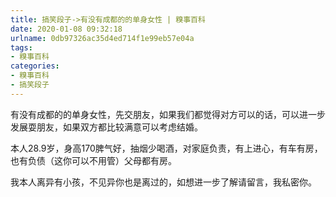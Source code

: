 ```yaml
---
title: 搞笑段子->有没有成都的的单身女性 | 糗事百科
date: 2020-01-08 09:32:18
urlname: 0db97326ac35d4ed714f1e99eb57e04a
tags: 
- 糗事百科
categories:
- 糗事百科
- 搞笑段子
---
```

有没有成都的的单身女性，先交朋友，如果我们都觉得对方可以的话，可以进一步发展耍朋友，如果双方都比较满意可以考虑结婚。

本人28.9岁，身高170脾气好，抽烟少喝酒，对家庭负责，有上进心，有车有房，也有负债（这你可以不用管）父母都有房。

我本人离异有小孩，不见异你也是离过的，如想进一步了解请留言，我私密你。


